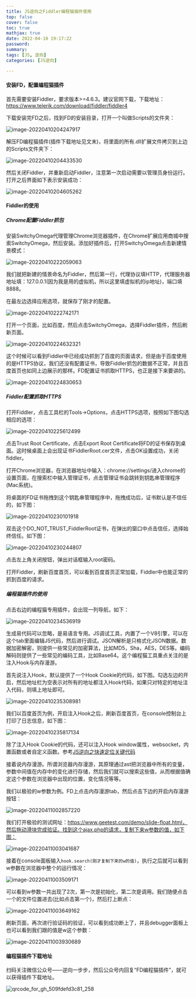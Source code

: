 ```yaml
---
title: JS逆向之Fiddler编程猫插件使用
top: false
cover: false
toc: true
mathjax: true
date: 2022-04-10 19:17:22
password:
summary:
tags: [JS, 逆向]
categories: [JS逆向]

---
```


#### 安装FD，配置编程猫插件

首先需要安装Fiddler，要求版本>=4.6.3。建议官网下载，下载地址：https://www.telerik.com/download/fiddler/fiddler4



下载安装完FD之后，找到FD的安装目录，打开一个叫做Scripts的文件夹：

![image-20220410204247917](https://img.heshipeng.com/202204102042092.png?watermark/2/text/5YWz5rOo5b6u5L-h5YWs5LyX5Y-377ya6YCG5ZCR5LiA5q2l5q2l/font/5a6L5L2T/fontsize/300)



解压FD编程猫插件(插件下载地址见文末)，将里面的所有.dll扩展文件拷贝到上边的Scripts文件夹下：

![image-20220410204433530](https://img.heshipeng.com/202204102044610.png?watermark/2/text/5YWz5rOo5b6u5L-h5YWs5LyX5Y-377ya6YCG5ZCR5LiA5q2l5q2l/font/5a6L5L2T/fontsize/300)



然后关闭Fiddler，并重新启动Fiddler，注意第一次启动需要以管理员身份运行。打开之后界面如下表示安装成功：

![image-20220410204605262](https://img.heshipeng.com/202204102046340.png?watermark/2/text/5YWz5rOo5b6u5L-h5YWs5LyX5Y-377ya6YCG5ZCR5LiA5q2l5q2l/font/5a6L5L2T/fontsize/300)



#### Fiddler的使用

##### Chrome配置Fiddler抓包

安装SwitchyOmega代理管理Chrome浏览器插件，在Chrome扩展应用商城中搜索SwitchyOmega，然后安装。添加好插件后，打开SwitchyOmega点击新建情景模式：

![image-20220410222059063](https://img.heshipeng.com/202204102220279.png?watermark/2/text/5YWz5rOo5b6u5L-h5YWs5LyX5Y-377ya6YCG5ZCR5LiA5q2l5q2l/font/5a6L5L2T/fontsize/300)

我们就把新建的情景命名为Fiddler，然后第一行，代理协议填HTTP，代理服务器地址填：127.0.0.1(因为我是用的虚拟机，所以这里填虚拟机的ip地址)，端口填8888。



在最左边选择应用选项，就保存了刚才的配置。

![image-20220410222742171](https://img.heshipeng.com/202204102227326.png?watermark/2/text/5YWz5rOo5b6u5L-h5YWs5LyX5Y-377ya6YCG5ZCR5LiA5q2l5q2l/font/5a6L5L2T/fontsize/300)



打开一个页面，比如百度，然后点击SwitchyOmega，选择Fiddler插件，然后刷新页面。

![image-20220410224632321](https://img.heshipeng.com/202204102246448.png?watermark/2/text/5YWz5rOo5b6u5L-h5YWs5LyX5Y-377ya6YCG5ZCR5LiA5q2l5q2l/font/5a6L5L2T/fontsize/300)



这个时候可以看到Fiddler中已经成功抓到了百度的页面请求，但是由于百度使用的是HTTPS协议，我们还没有配置证书，导致Fiddler抓包的数据不正常，并且百度首页也如同上边展示的那样。FD配置证书抓取HTTPS，也正是接下来要讲的。

![image-20220410224830653](https://img.heshipeng.com/202204102248727.png?watermark/2/text/5YWz5rOo5b6u5L-h5YWs5LyX5Y-377ya6YCG5ZCR5LiA5q2l5q2l/font/5a6L5L2T/fontsize/300)



##### Fiddler配置抓取HTTPS

打开Fiddler，点击工具栏的Tools->Options，点击HTTPS选项，按照如下图勾选相应的选项：

![image-20220410225612499](https://img.heshipeng.com/202204102256630.png?watermark/2/text/5YWz5rOo5b6u5L-h5YWs5LyX5Y-377ya6YCG5ZCR5LiA5q2l5q2l/font/5a6L5L2T/fontsize/300)

点击Trust Root Certificate，点击Export Root Certificate将FD的证书保存到桌面。这时候桌面上会出现证书FiddlerRoot.cer文件，点击OK设置成功，关闭fiddler。



打开Chrome浏览器，在浏览器地址中输入：chrome://settings/进入chrome的设置页面，在搜索栏中输入管理证书，点击管理证书会跳转到钥匙串管理程序(Mac系统)。

将桌面的FD证书拖拽到这个钥匙串管理程序中，拖拽成功后，证书默认是不信任的，如下图：

![image-20220410230101918](https://img.heshipeng.com/202204102301070.png?watermark/2/text/5YWz5rOo5b6u5L-h5YWs5LyX5Y-377ya6YCG5ZCR5LiA5q2l5q2l/font/5a6L5L2T/fontsize/300)



双击这个DO_NOT_TRUST_FiddlerRoot证书，在弹出的窗口中点击信任，选择始终信任。如下图：

![image-20220410230244807](https://img.heshipeng.com/202204102302871.png?watermark/2/text/5YWz5rOo5b6u5L-h5YWs5LyX5Y-377ya6YCG5ZCR5LiA5q2l5q2l/font/5a6L5L2T/fontsize/300)

点击左上角关闭按钮，弹出对话框输入root密码。

打开Fiddler，刷新百度首页，可以看到百度首页正常加载，Fiddler中也能正常的抓到百度的请求。



##### 编程猫插件的使用

点击右边的编程猫专用插件，会出现一列导航，如下：

![image-20220410234536919](https://img.heshipeng.com/202204102345154.png?watermark/2/text/5YWz5rOo5b6u5L-h5YWs5LyX5Y-377ya6YCG5ZCR5LiA5q2l5q2l/font/5a6L5L2T/fontsize/300)



生成易代码可以忽略，是易语言专用。JS调试工具，内置了一个V8引擎，可以在这个tab里面编辑JS代码，然后进行调试。JSON解析是只格式化JSON数据。数据加密解密，则提供一些常见的加密算法，比如MD5，Sha，AES，DES等。编码解码则提供了一些常见的编码工具，比如Base64。这个编程猫工具重点关注的是注入Hook与内存漫游。



首先说注入Hook，默认提供了一个Hook Cookie的代码，如下图。勾选左边的开启，然后地址栏为空表示对所有的地址都注入Hook代码，如果只对特定的地址注入代码，则填上地址即可。

![image-20220410235308981](https://img.heshipeng.com/202204102353138.png?watermark/2/text/5YWz5rOo5b6u5L-h5YWs5LyX5Y-377ya6YCG5ZCR5LiA5q2l5q2l/font/5a6L5L2T/fontsize/300)



我们以百度首页为例，开启注入Hook之后，刷新百度首页，在console控制台上打印了日志信息，如下图：

![image-20220410235817134](https://img.heshipeng.com/202204102358312.png?watermark/2/text/5YWz5rOo5b6u5L-h5YWs5LyX5Y-377ya6YCG5ZCR5LiA5q2l5q2l/font/5a6L5L2T/fontsize/300)



除了注入Hook Cookie的代码，还可以注入Hook window属性，websocket，内置函数或者自定义函数。参考[JS逆向之快速定位关键代码](https://blog.heshipeng.com/JS%E9%80%86%E5%90%91%E4%B9%8B%E5%BF%AB%E9%80%9F%E5%AE%9A%E4%BD%8D%E5%85%B3%E9%94%AE%E4%BB%A3%E7%A0%81/)



接着说内存漫游。所谓浏览器内存漫游，其原理通过ast把浏览器中所有的变量，参数中间值在内存中的变化进行存储，然后我们就可以搜索这些值，从而根据值确定这个参数在浏览器中出现的位置，变化情况等等。



我们以极验的w参数为例。FD上点击内存漫游tab，然后点击下边的开启内存漫游按钮：

![image-20220411002857220](https://img.heshipeng.com/202204110028459.png?watermark/2/text/5YWz5rOo5b6u5L-h5YWs5LyX5Y-377ya6YCG5ZCR5LiA5q2l5q2l/font/5a6L5L2T/fontsize/300)



我们打开极验的测试网址：https://www.geetest.com/demo/slide-float.html，然后拖动滑块完成验证。找到这个ajax.php的请求，复制下来w参数的值，如下图：

![image-20220411003041687](https://img.heshipeng.com/202204110030813.png?watermark/2/text/5YWz5rOo5b6u5L-h5YWs5LyX5Y-377ya6YCG5ZCR5LiA5q2l5q2l/font/5a6L5L2T/fontsize/300)



接着在console面板输入`hook.search(刚才复制下来的w的值)`，执行之后就可以看到w参数在浏览器中整个的运行情况：

![image-20220411003509171](https://img.heshipeng.com/202204110035276.png?watermark/2/text/5YWz5rOo5b6u5L-h5YWs5LyX5Y-377ya6YCG5ZCR5LiA5q2l5q2l/font/5a6L5L2T/fontsize/300)



可以看到w参数一共出现了2次，第一次是初始化，第二次是调用。我们随便点击一个的文件位置进去(比如点击第一个)，然后打上断点：

![image-20220411003649162](https://img.heshipeng.com/202204110036242.png?watermark/2/text/5YWz5rOo5b6u5L-h5YWs5LyX5Y-377ya6YCG5ZCR5LiA5q2l5q2l/font/5a6L5L2T/fontsize/300)



刷新页面，再次进行验证码的验证，可以看到成功断上了，并且debugger面板上也可以看到我们跟的值是w这个参数：

![image-20220411003930689](https://img.heshipeng.com/202204110039808.png?watermark/2/text/5YWz5rOo5b6u5L-h5YWs5LyX5Y-377ya6YCG5ZCR5LiA5q2l5q2l/font/5a6L5L2T/fontsize/300)



#### 编程猫插件下载地址

扫码关注微信公众号——逆向一步步，然后公众号内回复“FD编程猫插件”，就可以获得插件下载地址。

![qrcode_for_gh_509fdefd3c81_258](https://img.heshipeng.com/202202231720872.jpg)
